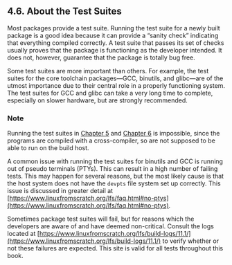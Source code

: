 ## 4.6. About the Test Suites

Most packages provide a test suite. Running the test suite for a newly built package is a good idea because it can provide a “sanity check” indicating that everything compiled correctly. A test suite that passes its set of checks usually proves that the package is functioning as the developer intended. It does not, however, guarantee that the package is totally bug free.

Some test suites are more important than others. For example, the test suites for the core toolchain packages—GCC, binutils, and glibc—are of the utmost importance due to their central role in a properly functioning system. The test suites for GCC and glibc can take a very long time to complete, especially on slower hardware, but are strongly recommended.

### Note

Running the test suites in [Chapter 5](https://linuxfromscratch.org/lfs/downloads/stable/LFS-BOOK-11.1-NOCHUNKS.html#chapter-cross-tools "Chapter 5. Compiling a Cross-Toolchain") and [Chapter 6](https://linuxfromscratch.org/lfs/downloads/stable/LFS-BOOK-11.1-NOCHUNKS.html#chapter-temporary-tools "Chapter 6. Cross Compiling Temporary Tools") is impossible, since the programs are compiled with a cross-compiler, so are not supposed to be able to run on the build host.

A common issue with running the test suites for binutils and GCC is running out of pseudo terminals (PTYs). This can result in a high number of failing tests. This may happen for several reasons, but the most likely cause is that the host system does not have the `devpts` file system set up correctly. This issue is discussed in greater detail at [https://www.linuxfromscratch.org/lfs/faq.html#no-ptys](https://www.linuxfromscratch.org/lfs/faq.html#no-ptys).

Sometimes package test suites will fail, but for reasons which the developers are aware of and have deemed non-critical. Consult the logs located at [https://www.linuxfromscratch.org/lfs/build-logs/11.1/](https://www.linuxfromscratch.org/lfs/build-logs/11.1/) to verify whether or not these failures are expected. This site is valid for all tests throughout this book.